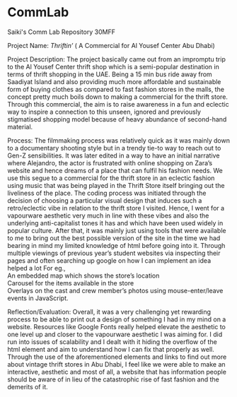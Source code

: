 # CommLab 
Saiki's Comm Lab Repository 30MFF


Project Name: 
<i>Thriftin’</i> ( A Commercial for Al Yousef Center Abu Dhabi)

Project Description:
The project basically came out from an impromptu trip to the Al Yousef Center thrift shop which is a semi-popular destination in terms of thrift shopping in the UAE. Being a 15 min bus ride away from Saadiyat Island and also providing much more affordable and sustainable form of buying clothes as compared to fast fashion stores in the malls, the concept pretty much boils down to making a commercial for the thrift store. Through this commercial, the aim is to raise awareness in a fun and eclectic way to inspire a connection to this unseen, ignored and previously stigmatised shopping model because of heavy abundance of second-hand material. 

Process:
The filmmaking process was relatively quick as it was mainly down to a documentary shooting style but in a trendy tie-to way to reach out to Gen-Z sensibilities. It was later edited in a way to have an initial narrative where Alejandro, the actor is frustrated with online shopping on Zara’s website and hence dreams of a place that can fulfil his fashion needs. We use this segue to a commercial for the thrift store in an eclectic fashion using music that was being played in the Thrift Store itself bringing out the liveliness of the place.
The coding process was initiated through the decision of choosing a particular visual design that induces such a retro/eclectic vibe in relation to the thrift store I visited. Hence, I went for a vapourware aesthetic very much in line with these vibes and also the underlying anti-capitalist tones it has and which have been used widely in popular culture.
After that, it was mainly just using tools that were available to me to bring out the best possible version of the site in the time we had bearing in mind my limited knowledge of html before going into it. Through multiple viewings of previous year’s student websites via inspecting their pages and often searching up google on how I can implement an idea helped a lot 
For eg.,<br>
An embedded map which shows the store’s location<br>
Carousel for the items available in the store  <br>
Overlays on the cast and crew member’s photos using mouse-enter/leave events in JavaScript.<br>

Reflection/Evaluation:
Overall, it was a very challenging yet rewarding process to be able to print out a design of something I had in my mind on a website. Resources like Google Fonts really helped elevate the aesthetic to one level up and closer to the vapourware aesthetic I was aiming for. I did run into issues of scalability and I dealt with it hiding the overflow of the html element and aim to understand how I can fix that properly as well. Through the use of the aforementioned elements and links to find out more about vintage thrift stores in Abu Dhabi, I feel like we were able to make an interactive, aesthetic and most of all, a website that has information people should be aware of in lieu of the catastrophic rise of fast fashion and the demerits of it.
